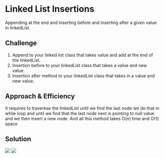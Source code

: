 
# Linked List Insertions

Appending at the end and inserting before and inserting after a given value in linkedList.

## Challenge
1. Append to your linked list class that takes value and add at the end of the linkedList.
1. Insertion before to your linkedList class that takes a value and new value.
1. Insertion after method to your linkedList class that takes in a value and new value.

## Approach & Efficiency
It requires to traverese the linkedList until we find the last node we do that in while loop and until we find that the last node next is pointing to null value and we then insert a new node.
And all this method takes O(n) time and O(1) space
## Solution

![](./asset/ll_insertion.jpg)
![](./asset/ll_insertion2.jpg)

